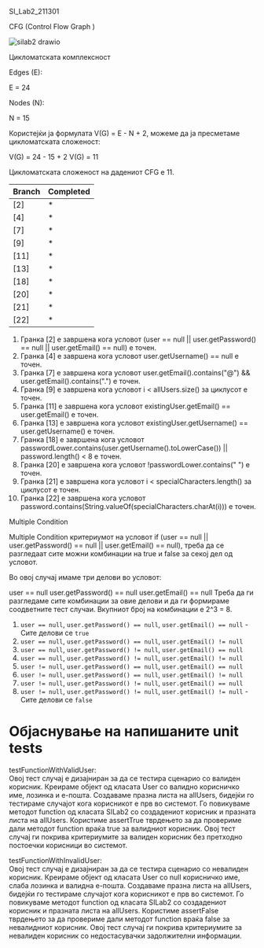 SI_Lab2_211301

CFG (Control Flow Graph )

![silab2 drawio](https://github.com/DakiKing/SI_2023_lab2_211301/assets/108428271/47318d92-a525-406d-8613-87b9c3e2c57f)

Цикломатската комплексност

Edges (E):

Е = 24

Nodes (N):

N = 15

Користејќи ја формулата V(G) = E - N + 2, можеме да ја пресметаме цикломатската сложеност:

V(G) = 24 - 15 + 2
V(G) = 11

Цикломатската сложеност на дадениот CFG е 11.

<table><thead><tr><th>Branch</th><th>Completed</th></tr></thead><tbody><tr><td>[2]</td><td>*</td></tr><tr><td>[4]</td><td>*</td></tr><tr><td>[7]</td><td>*</td></tr><tr><td>[9]</td><td>*</td></tr><tr><td>[11]</td><td>*</td></tr><tr><td>[13]</td><td>*</td></tr><tr><td>[18]</td><td>*</td></tr><tr><td>[20]</td><td>*</td></tr><tr><td>[21]</td><td>*</td></tr><tr><td>[22]</td><td>*</td></tr></tbody></table>

<ol>
    <li>Гранка [2] е завршена кога условот (user == null || user.getPassword() == null || user.getEmail() == null) е точен.</li>
    <li>Гранка [4] е завршена кога условот user.getUsername() == null е точен.</li>
    <li>Гранка [7] е завршена кога условот user.getEmail().contains("@") && user.getEmail().contains(".") е точен.</li>
    <li>Гранка [9] е завршена кога условот i < allUsers.size() за циклусот е точен.</li>
    <li>Гранка [11] е завршена кога условот existingUser.getEmail() == user.getEmail() е точен.</li>
    <li>Гранка [13] е завршена кога условот existingUser.getUsername() == user.getUsername() е точен.</li>
    <li>Гранка [18] е завршена кога условот passwordLower.contains(user.getUsername().toLowerCase()) || password.length() < 8 е точен.</li>
    <li>Гранка [20] е завршена кога условот !passwordLower.contains(" ") е точен.</li>
    <li>Гранка [21] е завршена кога условот i < specialCharacters.length() за циклусот е точен.</li>
    <li>Гранка [22] е завршена кога условот password.contains(String.valueOf(specialCharacters.charAt(i))) е точен.</li>
</ol>


Multiple Condition

Multiple Condition критериумот на условот if (user == null || user.getPassword() == null || user.getEmail() == null), треба да се разгледаат сите можни комбинации на true и false за секој дел од условот.

Во овој случај имаме три делови во условот:

user == null
user.getPassword() == null
user.getEmail() == null
Треба да ги разгледаме сите комбинации за овие делови и да ги формираме соодветните тест случаи. Вкупниот број на комбинации е 2^3 = 8.

<ol><li><code>user == null</code>, <code>user.getPassword() == null</code>, <code>user.getEmail() == null</code> - Сите делови се <code>true</code></li><li><code>user == null</code>, <code>user.getPassword() == null</code>, <code>user.getEmail() != null</code></li><li><code>user == null</code>, <code>user.getPassword() != null</code>, <code>user.getEmail() == null</code></li><li><code>user == null</code>, <code>user.getPassword() != null</code>, <code>user.getEmail() != null</code></li><li><code>user != null</code>, <code>user.getPassword() == null</code>, <code>user.getEmail() == null</code></li><li><code>user != null</code>, <code>user.getPassword() == null</code>, <code>user.getEmail() != null</code></li><li><code>user != null</code>, <code>user.getPassword() != null</code>, <code>user.getEmail() == null</code></li><li><code>user != null</code>, <code>user.getPassword() != null</code>, <code>user.getEmail() != null</code> - Сите делови се <code>false</code></li></ol>

# Објаснување на напишаните unit tests

testFunctionWithValidUser: <br />
Овој тест случај е дизајниран за да се тестира сценарио со валиден корисник. Креираме објект од класата User со валидно корисничко име, лозинка и е-пошта. Создаваме празна листа на allUsers, бидејќи го тестираме случајот кога корисникот е прв во системот. Го повикуваме методот function од класата SILab2 со создадениот корисник и празната листа на allUsers. Користиме assertTrue тврдењето за да провериме дали методот function враќа true за валидниот корисник. Овој тест случај ги покрива критериумите за валиден корисник без претходно постоечки корисници во системот.

testFunctionWithInvalidUser: <br />
Овој тест случај е дизајниран за да се тестира сценарио со невалиден корисник. Креираме објект од класата User со null корисничко име, слаба лозинка и валидна е-пошта. Создаваме празна листа на allUsers, бидејќи го тестираме случајот кога корисникот е прв во системот. Го повикуваме методот function од класата SILab2 со создадениот корисник и празната листа на allUsers. Користиме assertFalse тврдењето за да провериме дали методот function враќа false за невалидниот корисник. Овој тест случај ги покрива критериумите за невалиден корисник со недостасувачки задолжителни информации.
